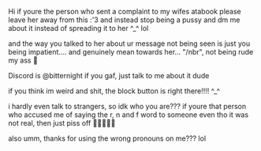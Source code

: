 Hi if youre the person who sent a complaint to my wifes atabook please leave her away from this :'3 and instead stop being a pussy and dm me about it instead of spreading it to her ^_^ lol

and the way you talked to her about ur message not being seen is just you being impatient.... and genuinely mean towards her... "/nbr", not being rude my ass 🙏

Discord is @bitternight if you gaf, just talk to me about it dude

if you think im weird and shit, the block button is right there!!!! ^_^

i hardly even talk to strangers, so idk who you are??? if youre that person who accused me of saying the r, n and f word to someone even tho it was not real, then just piss off 🐺🐺👿👿👿

also umm, thanks for using the wrong pronouns on me??? lol
